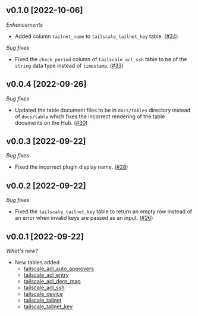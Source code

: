 ## v0.1.0 [2022-10-06]

_Enhancements_

- Added column `tailnet_name` to `tailscale_tailnet_key` table. ([#34](https://github.com/turbot/steampipe-plugin-tailscale/pull/34))

_Bug fixes_

- Fixed the `check_period` column of `tailscale_acl_ssh` table to be of the `string` data type instead of `timestamp`. ([#33](https://github.com/turbot/steampipe-plugin-tailscale/pull/33))

## v0.0.4 [2022-09-26]

_Bug fixes_

- Updated the table document files to be in `docs/tables` directory instead of `docs/table` which fixes the incorrect rendering of the table documents on the Hub. ([#30](https://github.com/turbot/steampipe-plugin-tailscale/pull/30))

## v0.0.3 [2022-09-22]

_Bug fixes_

- Fixed the incorrect plugin display name. ([#28](https://github.com/turbot/steampipe-plugin-tailscale/pull/28))

## v0.0.2 [2022-09-22]

_Bug fixes_

- Fixed the `tailscale_tailnet_key` table to return an empty row instead of an error when invalid keys are passed as an input. ([#26](https://github.com/turbot/steampipe-plugin-tailscale/pull/26))

## v0.0.1 [2022-09-22]

_What's new?_

- New tables added
  - [tailscale_acl_auto_approvers](https://hub.steampipe.io/plugins/turbot/tailscale/tables/tailscale_acl_auto_approvers)
  - [tailscale_acl_entry](https://hub.steampipe.io/plugins/turbot/tailscale/tables/tailscale_acl_entry)
  - [tailscale_acl_derp_map](https://hub.steampipe.io/plugins/turbot/tailscale/tables/tailscale_acl_derp_map)
  - [tailscale_acl_ssh](https://hub.steampipe.io/plugins/turbot/tailscale/tables/tailscale_acl_ssh)
  - [tailscale_device](https://hub.steampipe.io/plugins/turbot/tailscale/tables/tailscale_device)
  - [tailscale_tailnet](https://hub.steampipe.io/plugins/turbot/tailscale/tables/tailscale_tailnet)
  - [tailscale_tailnet_key](https://hub.steampipe.io/plugins/turbot/tailscale/tables/tailscale_tailnet_key)
